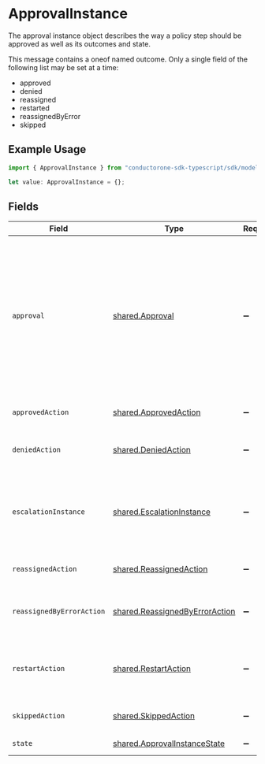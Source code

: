 # ApprovalInstance

The approval instance object describes the way a policy step should be approved as well as its outcomes and state.

This message contains a oneof named outcome. Only a single field of the following list may be set at a time:
  - approved
  - denied
  - reassigned
  - restarted
  - reassignedByError
  - skipped


## Example Usage

```typescript
import { ApprovalInstance } from "conductorone-sdk-typescript/sdk/models/shared";

let value: ApprovalInstance = {};
```

## Fields

| Field                                                                                                                                                                                                                                                                 | Type                                                                                                                                                                                                                                                                  | Required                                                                                                                                                                                                                                                              | Description                                                                                                                                                                                                                                                           |
| --------------------------------------------------------------------------------------------------------------------------------------------------------------------------------------------------------------------------------------------------------------------- | --------------------------------------------------------------------------------------------------------------------------------------------------------------------------------------------------------------------------------------------------------------------- | --------------------------------------------------------------------------------------------------------------------------------------------------------------------------------------------------------------------------------------------------------------------- | --------------------------------------------------------------------------------------------------------------------------------------------------------------------------------------------------------------------------------------------------------------------- |
| `approval`                                                                                                                                                                                                                                                            | [shared.Approval](../../../sdk/models/shared/approval.md)                                                                                                                                                                                                             | :heavy_minus_sign:                                                                                                                                                                                                                                                    | The Approval message.<br/><br/>This message contains a oneof named typ. Only a single field of the following list may be set at a time:<br/>  - users<br/>  - manager<br/>  - appOwners<br/>  - group<br/>  - self<br/>  - entitlementOwners<br/>  - expression<br/>  - webhook<br/>  - resourceOwners<br/>  - agent<br/> |
| `approvedAction`                                                                                                                                                                                                                                                      | [shared.ApprovedAction](../../../sdk/models/shared/approvedaction.md)                                                                                                                                                                                                 | :heavy_minus_sign:                                                                                                                                                                                                                                                    | The approved action indicates that the approvalinstance had an outcome of approved.                                                                                                                                                                                   |
| `deniedAction`                                                                                                                                                                                                                                                        | [shared.DeniedAction](../../../sdk/models/shared/deniedaction.md)                                                                                                                                                                                                     | :heavy_minus_sign:                                                                                                                                                                                                                                                    | The denied action indicates that the c1.api.policy.v1.ApprovalInstance had an outcome of denied.                                                                                                                                                                      |
| `escalationInstance`                                                                                                                                                                                                                                                  | [shared.EscalationInstance](../../../sdk/models/shared/escalationinstance.md)                                                                                                                                                                                         | :heavy_minus_sign:                                                                                                                                                                                                                                                    | The EscalationInstance message.<br/><br/>This message contains a oneof named escalation_policy. Only a single field of the following list may be set at a time:<br/>  - replacePolicy<br/>  - reassignToApprovers<br/>                                                |
| `reassignedAction`                                                                                                                                                                                                                                                    | [shared.ReassignedAction](../../../sdk/models/shared/reassignedaction.md)                                                                                                                                                                                             | :heavy_minus_sign:                                                                                                                                                                                                                                                    | The ReassignedAction object describes the outcome of a policy step that has been reassigned.                                                                                                                                                                          |
| `reassignedByErrorAction`                                                                                                                                                                                                                                             | [shared.ReassignedByErrorAction](../../../sdk/models/shared/reassignedbyerroraction.md)                                                                                                                                                                               | :heavy_minus_sign:                                                                                                                                                                                                                                                    | The ReassignedByErrorAction object describes the outcome of a policy step that has been reassigned because it had an error provisioning.                                                                                                                              |
| `restartAction`                                                                                                                                                                                                                                                       | [shared.RestartAction](../../../sdk/models/shared/restartaction.md)                                                                                                                                                                                                   | :heavy_minus_sign:                                                                                                                                                                                                                                                    | The restart action describes the outcome of policy steps for when the task was restarted. This can be applied to multiple steps since restart skips all pending next steps.                                                                                           |
| `skippedAction`                                                                                                                                                                                                                                                       | [shared.SkippedAction](../../../sdk/models/shared/skippedaction.md)                                                                                                                                                                                                   | :heavy_minus_sign:                                                                                                                                                                                                                                                    | The SkippedAction object describes the outcome of a policy step that has been skipped.                                                                                                                                                                                |
| `state`                                                                                                                                                                                                                                                               | [shared.ApprovalInstanceState](../../../sdk/models/shared/approvalinstancestate.md)                                                                                                                                                                                   | :heavy_minus_sign:                                                                                                                                                                                                                                                    | The state of the approval instance                                                                                                                                                                                                                                    |